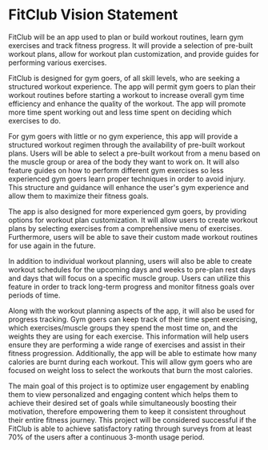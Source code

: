 # FitClub Vision Statement
FitClub will be an app used to plan or build workout routines, learn gym exercises and track fitness progress. It will provide a selection of pre-built workout plans, allow for workout plan customization, and provide guides for performing various exercises.

FitClub is designed for gym goers, of all skill levels, who are seeking a structured workout experience. The app will permit gym goers to plan their workout routines before starting a workout to increase overall gym time efficiency and enhance the quality of the workout. The app will promote more time spent working out and less time spent on deciding which exercises to do.

For gym goers with little or no gym experience, this app will provide a structured workout regimen through the availability of pre-built workout plans. Users will be able to select a pre-built workout from a menu based on the muscle group or area of the body they want to work on. It will also feature guides on how to perform different gym exercises so less experienced gym goers learn proper techniques in order to avoid injury. This structure and guidance will enhance the user's gym experience and allow them to maximize their fitness goals. 

The app is also designed for more experienced gym goers, by providing options for workout plan customization. It will allow users to create workout plans by selecting exercises from a comprehensive menu of exercises. Furthermore, users will be able to save their custom made workout routines for use again in the future.

In addition to individual workout planning, users will also be able to create workout schedules for the upcoming days and weeks to pre-plan rest days and days that will focus on a specific muscle group. Users can utilize this feature in order to track long-term progress and monitor fitness goals over periods of time.

Along with the workout planning aspects of the app, it will also be used for progress tracking. Gym goers can keep track of their time spent exercising, which exercises/muscle groups they spend the most time on, and the weights they are using for each exercise. This information will help users ensure they are performing a wide range of exercises and assist in their fitness progression. Additionally, the app will be able to estimate how many calories are burnt during each workout. This will allow gym goers who are focused on weight loss to select the workouts that burn the most calories.

The main goal of this project is to optimize user engagement by enabling them to view personalized and engaging content which helps them to achieve their desired set of goals while simultaneously boosting their motivation, therefore empowering them to keep it consistent throughout their entire fitness journey. This project will be considered successful if the FitClub is able to achieve satisfactory rating through surveys from at least 70% of the users after a continuous 3-month usage period.